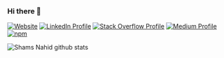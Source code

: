 ### Hi there 👋


[![Website](https://img.shields.io/badge/Web-Portfolio-red?&color=3c78d8)](http://shams-nahid.com/)
[![LinkedIn Profile](https://img.shields.io/badge/Linkedin-Shams_Nahid-275742a4/?style=flat&logo=linkedin)](https://www.linkedin.com/in/shams-nahid-275742a4)
[![Stack Overflow Profile](https://img.shields.io/stackexchange/stackoverflow/r/5361646?label=Stack%20Overflow&logo=stack-overflow&color=FE7A16)](https://stackoverflow.com/users/5361646/shams-nahid)
[![Medium Profile](https://img.shields.io/badge/Medium-Shams_Nahid-30302f?style=flat&logo=medium)](https://medium.com/@bmshamsnahid)
[![npm](https://img.shields.io/badge/npm-bmshamsnahid?style=flat&logo=npm)](https://www.npmjs.com/~bmshamsnahid)

![Shams Nahid github stats](https://github-readme-stats.vercel.app/api?username=bmshamsnahid&count_private=true)
